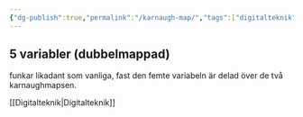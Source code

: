 ```yaml
---
{"dg-publish":true,"permalink":"/karnaugh-map/","tags":["digitalteknik"]}
---
```


## 5 variabler (dubbelmappad)
funkar likadant som vanliga, fast den femte variabeln är delad över de två karnaughmapsen. 

[[Digitalteknik\|Digitalteknik]]